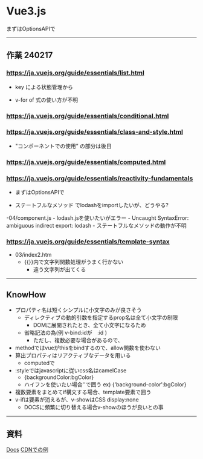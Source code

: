 # Vue3.js

まずはOptionsAPIで

--------------------------------------------------------------------------------
## 作業 240217


### https://ja.vuejs.org/guide/essentials/list.html

- key による状態管理から


- v-for of 式の使い方が不明

### https://ja.vuejs.org/guide/essentials/conditional.html

### https://ja.vuejs.org/guide/essentials/class-and-style.html

- "コンポーネントでの使用” の部分は後日

### https://ja.vuejs.org/guide/essentials/computed.html

### https://ja.vuejs.org/guide/essentials/reactivity-fundamentals

- まずはOptionsAPIで

- ステートフルなメソッド でlodashをimportしたいが、どうやる?

-04/component.js
    - lodash.jsを使いたいがエラー
        - Uncaught SyntaxError: ambiguous indirect export: lodash
    - ステートフルなメソッドの動作が不明
    
### https://ja.vuejs.org/guide/essentials/template-syntax

- 03/index2.htm
    - {{}}内で文字列関数処理がうまく行かない
        - 違う文字列が出てくる

--------------------------------------------------------------------------------
## KnowHow

- プロパティ名は短くシンプルに小文字のみが良さそう
    - ディレクティブの動的引数を指定するprop名は全て小文字の制限
        - DOMに展開されたとき、全て小文字になるため
    - 省略記法の為(例 v-bind:idが　:id )
        - ただし、複数必要な場合があるので、
- methodではvueがthisをbindするので、allow関数を使わない
- 算出プロパティはリアクティブなデータを用いる
    - computedで
- :styleではjavascriptに従いcss名はcamelCase
    - {backgroundColor:bgColor}
    - ハイフンを使いたい場合''で囲う ex) {'background-color':bgColor}
- 複数要素をまとめてif構文する場合、template要素で囲う
- v-ifは要素が消えるが、v-showはCSS display:none
    - DOCSに頻繁に切り替える場合v-showのほうが良いとの事


--------------------------------------------------------------------------------
## 資料

[Docs](https://ja.vuejs.org/guide/introduction)
[CDNでの例](https://qiita.com/aster-mnch/items/3e2cf8b77fe4eb9936e4)

